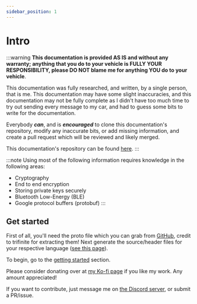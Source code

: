```yaml
---
sidebar_position: 1
---
```


# Intro

:::warning
**This documentation is provided AS IS and without any warranty; anything that you do to your vehicle is FULLY YOUR RESPONSIBILITY, please DO NOT blame me for anything YOU do to your vehicle**.

This documentation was fully researched, and written, by a single person, that is me. This documentation may have some slight inaccuracies, and this documentation may not be fully complete as I didn't have too much time to try out sending every message to my car, and had to guess some bits to write for the documentation.

Everybody **_can_**, and is **_encouraged_** to clone this documentation's repository, modify any inaccurate bits, or add missing information, and create a pull request which will be reviewed and likely merged.

This documentation's repository can be found [here](https://github.com/ArchGryphon9362/teslabtapi).
:::

:::note
Using most of the following information requires knowledge in the following areas:

- Cryptography
- End to end encryption
- Storing private keys securely
- Bluetooth Low-Energy (BLE)
- Google protocol buffers (protobuf)
  :::

## Get started

First of all, you'll need the proto file which you can grab from [GitHub](https://github.com/trifinite/vcsec-archive/tree/master/protos), credit to trifinite for extracting them!
Next generate the source/header files for your respective language ([see this page](https://developers.google.com/protocol-buffers/docs/overview#generating)).

To begin, go to the [getting started](start) section.

Please consider donating over at [my Ko-fi page](https://ko-fi.com/lexnastin) if you like my work. Any amount appreciated!

If you want to contribute, just message me on [the Discord server](discord), or submit a PR/issue.
